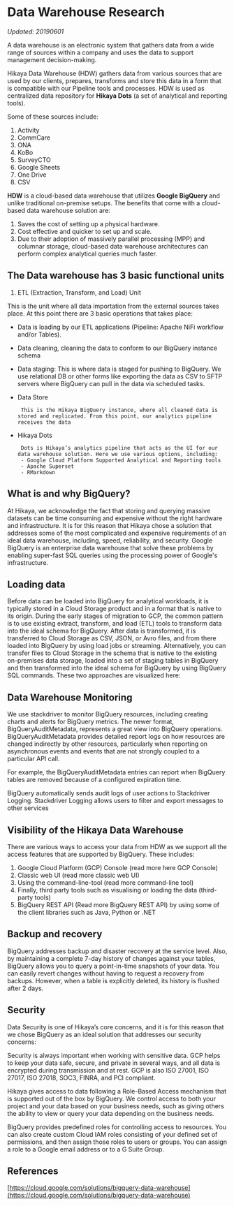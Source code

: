 # Data Warehouse Research

_Updated: 20190601_

A data warehouse is an electronic system that gathers data from a wide range of sources within a company and uses the data to support management decision-making.

Hikaya Data Warehouse \(HDW\) gathers data from various sources that are used by our clients, prepares, transforms and store this data in a form that is compatible with our Pipeline tools and processes. HDW is used as centralized data repository for **Hikaya Dots** \(a set of analytical and reporting tools\).

Some of these sources include:

1. Activity
2. CommCare
3. ONA
4. KoBo
5. SurveyCTO
6. Google Sheets
7. One Drive
8. CSV

**HDW** is a cloud-based data warehouse that utilizes **Google BigQuery** and unlike traditional on-premise setups. The benefits that come with a cloud-based data warehouse solution are:

1. Saves the cost of setting up a physical hardware.
2. Cost effective and quicker to set up and scale.
3. Due to their adoption of massively parallel processing \(MPP\) and columnar storage, cloud-based data warehouse architectures can perform complex analytical queries much faster.

## The Data warehouse has 3 basic functional units

1. ETL \(Extraction, Transform, and Load\) Unit

This is the unit where all data importation from the external sources takes place. At this point there are 3 basic operations that takes place:

* Data is loading by our ETL applications \(Pipeline: Apache NiFi workflow and/or Tables\).
* Data cleaning, cleaning the data to conform to our BigQuery instance schema
* Data staging: This is where data is staged for pushing to BigQuery. We use relational DB or other forms like exporting the data as CSV to SFTP servers where BigQuery can pull in the data via scheduled tasks.
* Data Store

  ```text
   This is the Hikaya BigQuery instance, where all cleaned data is stored and replicated. From this point, our analytics pipeline receives the data
  ```

* Hikaya Dots

  ```text
   Dots is Hikaya’s analytics pipeline that acts as the UI for our data warehouse solution. Here we use various options, including:
   - Google Cloud Platform Supported Analytical and Reporting tools
   - Apache Superset
   - RMarkdown
  ```

## What is and why BigQuery?

At Hikaya, we acknowledge the fact that storing and querying massive datasets can be time consuming and expensive without the right hardware and infrastructure. It is for this reason that Hikaya chose a solution that addresses some of the most complicated and expensive requirements of an ideal data warehouse, including, speed, reliability, and security. Google BigQuery is an enterprise data warehouse that solve these problems by enabling super-fast SQL queries using the processing power of Google's infrastructure.

## Loading data

Before data can be loaded into BigQuery for analytical workloads, it is typically stored in a Cloud Storage product and in a format that is native to its origin. During the early stages of migration to GCP, the common pattern is to use existing extract, transform, and load \(ETL\) tools to transform data into the ideal schema for BigQuery. After data is transformed, it is transferred to Cloud Storage as CSV, JSON, or Avro files, and from there loaded into BigQuery by using load jobs or streaming. Alternatively, you can transfer files to Cloud Storage in the schema that is native to the existing on-premises data storage, loaded into a set of staging tables in BigQuery and then transformed into the ideal schema for BigQuery by using BigQuery SQL commands. These two approaches are visualized here:

## Data Warehouse Monitoring

We use stackdriver to monitor BigQuery resources, including creating charts and alerts for BigQuery metrics. The newer format, BigQueryAuditMetadata, represents a great view into BigQuery operations. BigQueryAuditMetadata provides detailed report logs on how resources are changed indirectly by other resources, particularly when reporting on asynchronous events and events that are not strongly coupled to a particular API call.

For example, the BigQueryAuditMetadata entries can report when BigQuery tables are removed because of a configured expiration time.

BigQuery automatically sends audit logs of user actions to Stackdriver Logging. Stackdriver Logging allows users to filter and export messages to other services

## Visibility of the Hikaya Data Warehouse

There are various ways to access your data from HDW as we support all the access features that are supported by BigQuery. These includes:

1. Google Cloud Platform \(GCP\) Console \(read more here GCP Console\)
2. Classic web UI \(read more classic web UI\)
3. Using the command-line-tool \(read more command-line tool\)
4. Finally, third party tools such as visualising or loading the data \(third-party tools\)
5. BigQuery REST API \(Read more BigQuery REST API\) by using some of the client libraries such as Java, Python or .NET

## Backup and recovery

BigQuery addresses backup and disaster recovery at the service level. Also, by maintaining a complete 7-day history of changes against your tables, BigQuery allows you to query a point-in-time snapshots of your data. You can easily revert changes without having to request a recovery from backups. However, when a table is explicitly deleted, its history is flushed after 2 days.

## Security

Data Security is one of Hikaya’s core concerns, and it is for this reason that we chose BigQuery as an ideal solution that addresses our security concerns:

Security is always important when working with sensitive data. GCP helps to keep your data safe, secure, and private in several ways, and all data is encrypted during transmission and at rest. GCP is also ISO 27001, ISO 27017, ISO 27018, SOC3, FINRA, and PCI compliant.

Hikaya gives access to data following a Role-Based Access mechanism that is supported out of the box by BigQuery. We control access to both your project and your data based on your business needs, such as giving others the ability to view or query your data depending on the business needs.

BigQuery provides predefined roles for controlling access to resources. You can also create custom Cloud IAM roles consisting of your defined set of permissions, and then assign those roles to users or groups. You can assign a role to a Google email address or to a G Suite Group.

## References

[https://cloud.google.com/solutions/bigquery-data-warehouse](https://cloud.google.com/solutions/bigquery-data-warehouse)
